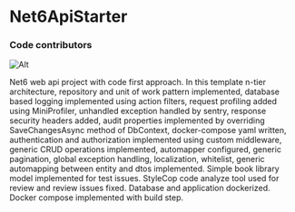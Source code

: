 # Net6ApiStarter

### Code contributors

![Alt](https://repobeats.axiom.co/api/embed/8a34edc6094601ed624424f8b121ad4937d0f8dd.svg "Repobeats analytics image")

Net6 web api project with code first approach. In this template n-tier architecture, repository and unit of work pattern implemented, 
database based logging implemented using action filters, request profiling added using MiniProfiler, unhandled exception handled by sentry, 
response security headers added, audit properties implemented by overriding SaveChangesAsync method of DbContext, docker-compose yaml written, 
authentication and authorization implemented using custom middleware, generic CRUD operations implemented, automapper configured, 
generic pagination, global exception handling, localization, whitelist, generic automapping between entity and dtos implemented.
Simple book library model implemented for test issues. StyleCop code analyze tool used for review and review issues fixed. 
Database and application dockerized. 
Docker compose implemented with build step.
